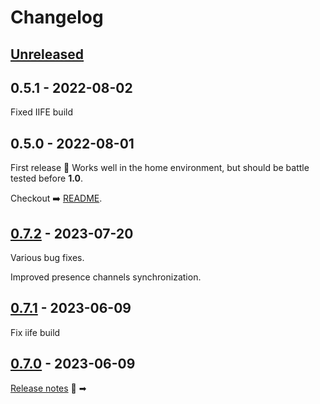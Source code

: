 # Changelog

## [Unreleased](https://github.com/qruto/laravel-wave-client/compare/0.7.2...main)

## 0.5.1 - 2022-08-02

Fixed IIFE build

## 0.5.0 - 2022-08-01

First release  🎉 Works well in the home environment, but should be battle tested before **1.0**.

Checkout ➡️ [README](https://github.com/qruto/laravel-wave/blob/main/README.md).

## [0.7.2](https://github.com/qruto/laravel-wave-client/compare/0.7.1...0.7.2) - 2023-07-20

Various bug fixes.

Improved presence channels synchronization.

## [0.7.1](https://github.com/qruto/laravel-wave-client/compare/0.7.0...0.7.1) - 2023-06-09

Fix iife build

## [0.7.0](https://github.com/qruto/laravel-wave-client/compare/v0.7.0...0.7.0) - 2023-06-09

[Release notes](https://github.com/qruto/laravel-wave/releases/tag/0.7.0)  📣 ➡︎
